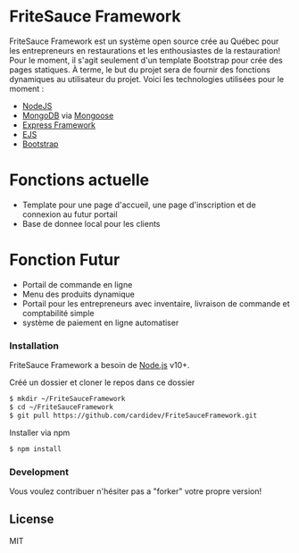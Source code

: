 # FriteSauce Framework
FriteSauce Framework est un système open source crée au Québec pour les entrepreneurs en restaurations et les enthousiastes de la restauration! Pour le moment, il s'agit seulement d'un template Bootstrap pour crée des pages statiques. À terme, le but du projet sera de fournir des fonctions dynamiques au utilisateur du projet. Voici les technologies utilisées pour le moment :

- [NodeJS]
- [MongoDB] via [Mongoose]
- [Express Framework]
- [EJS]
- [Bootstrap]

# Fonctions actuelle

- Template pour une page d'accueil, une page d'inscription et de connexion au futur portail
- Base de donnee local pour les clients

# Fonction Futur

- Portail de commande en ligne
- Menu des produits dynamique
- Portail pour les entrepreneurs avec inventaire, livraison de commande et comptabilité simple
- système de paiement en ligne automatiser

### Installation

FriteSauce Framework a besoin de [Node.js](https://nodejs.org/) v10+.

Créé un dossier et cloner le repos dans ce dossier

```sh
$ mkdir ~/FriteSauceFramework
$ cd ~/FriteSauceFramework
$ git pull https://github.com/cardidev/FriteSauceFramework.git
```
Installer via npm
```sh
$ npm install
```

### Development

Vous voulez contribuer n'hésiter pas a "forker" votre propre version!

License
----

MIT


   [MongoDB]: https://www.mongodb.com/
   [EJS]: <https://ejs.co/>
   [NodeJS]: <http://nodejs.org>
   [Bootstrap]: <http://twitter.github.com/bootstrap/>
   [Express Framework]: <http://expressjs.com>
   [Mongoose]: <https://mongoosejs.com/>
